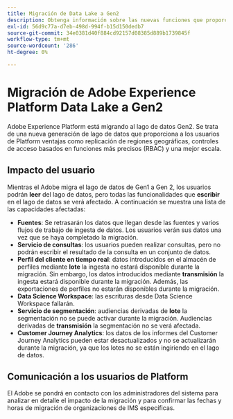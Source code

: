 ```yaml
---
title: Migración de Data Lake a Gen2
description: Obtenga información sobre las nuevas funciones que proporciona la migración del lago de datos a Gen2 en Adobe Experience Platform.
exl-id: 56d9c77a-d7eb-498d-994f-b15d150dedb7
source-git-commit: 34e0381d40f884cd92157d08385d889b1739845f
workflow-type: tm+mt
source-wordcount: '286'
ht-degree: 0%

---
```


# Migración de Adobe Experience Platform Data Lake a Gen2

Adobe Experience Platform está migrando al lago de datos Gen2. Se trata de una nueva generación de lago de datos que proporciona a los usuarios de Platform ventajas como replicación de regiones geográficas, controles de acceso basados en funciones más precisos (RBAC) y una mejor escala.

## Impacto del usuario

Mientras el Adobe migra el lago de datos de Gen1 a Gen 2, los usuarios podrán **leer** del lago de datos, pero todas las funcionalidades que **escribir** en el lago de datos se verá afectado. A continuación se muestra una lista de las capacidades afectadas:

- **Fuentes**: Se retrasarán los datos que llegan desde las fuentes y varios flujos de trabajo de ingesta de datos. Los usuarios verán sus datos una vez que se haya completado la migración.
- **Servicio de consultas**: los usuarios pueden realizar consultas, pero no podrán escribir el resultado de la consulta en un conjunto de datos.
- **Perfil del cliente en tiempo real**: datos introducidos en el almacén de perfiles mediante **lote** la ingesta no estará disponible durante la migración. Sin embargo, los datos introducidos mediante **transmisión** la ingesta estará disponible durante la migración. Además, las exportaciones de perfiles no estarán disponibles durante la migración.
- **Data Science Workspace**: las escrituras desde Data Science Workspace fallarán.
- **Servicio de segmentación**: audiencias derivadas de **lote** la segmentación no se puede activar durante la migración. Audiencias derivadas de **transmisión** la segmentación no se verá afectada.
- **Customer Journey Analytics**: los datos de los informes del Customer Journey Analytics pueden estar desactualizados y no se actualizarán durante la migración, ya que los lotes no se están ingiriendo en el lago de datos.

## Comunicación a los usuarios de Platform

El Adobe se pondrá en contacto con los administradores del sistema para analizar en detalle el impacto de la migración y para confirmar las fechas y horas de migración de organizaciones de IMS específicas.
